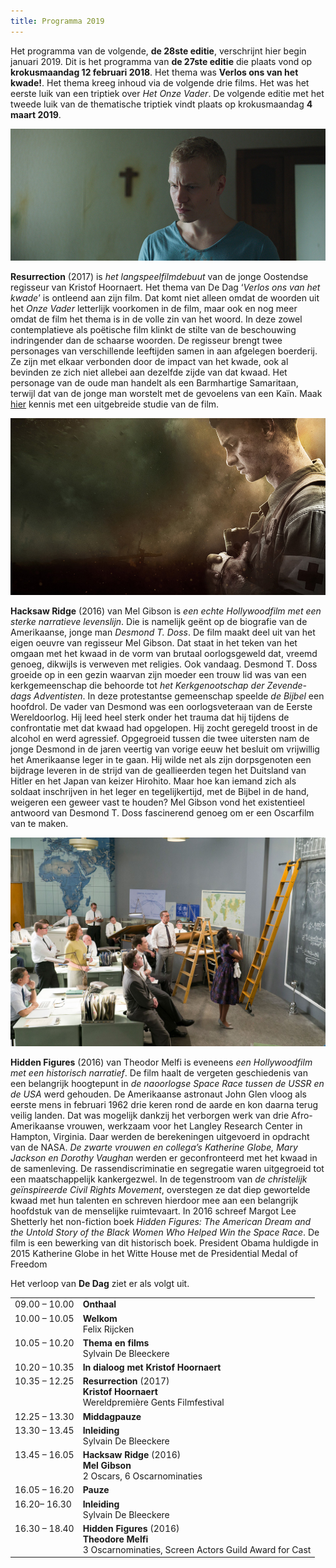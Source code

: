 ```yaml
---
title: Programma 2019
---
```


Het programma van de volgende, **de 28ste editie**, verschrijnt hier begin januari 2019. Dit is het programma van **de 27ste editie** die plaats vond op **krokusmaandag 12 februari 2018**. 
Het thema was **Verlos ons van het kwade!**. Het thema kreeg inhoud via de volgende drie films. Het was het eerste luik van een triptiek over _Het Onze Vader_. De volgende editie met het tweede luik van de thematische triptiek vindt plaats op krokusmaandag **4 maart 2019**.

<img src= "re.jpg">

**Resurrection** (2017) is _het langspeelfilmdebuut_ van de jonge Oostendse regisseur van Kristof Hoornaert. Het thema van De Dag ‘_Verlos ons van het kwade_’ is ontleend aan zijn film. Dat komt niet alleen omdat de woorden uit het _Onze Vader_ letterlijk voorkomen in de film, maar ook en nog meer omdat de film het thema is in de volle zin van het woord. In deze zowel contemplatieve als poëtische film klinkt de stilte van de beschouwing indringender dan de schaarse woorden. De regisseur brengt twee personages van verschillende leeftijden samen in aan afgelegen boerderij. Ze zijn met elkaar verbonden door de impact van het kwade, ook al bevinden ze zich niet allebei aan dezelfde zijde van dat kwaad. Het personage van de oude man handelt als een Barmhartige Samaritaan, terwijl dat van de jonge man worstelt met de gevoelens van een Kaïn. Maak [hier](http://www.menstis.be/film-focus/resurrection/) kennis met een uitgebreide studie van de film.

<img src=hr.jpg>

**Hacksaw Ridge** (2016) van Mel Gibson is _een echte Hollywoodfilm met een sterke narratieve levenslijn_. Die is namelijk geënt op de biografie van de Amerikaanse, jonge man _Desmond T. Doss_. De film maakt deel uit van het eigen oeuvre van regisseur Mel Gibson. Dat staat in het teken van het omgaan met het kwaad in de vorm van brutaal oorlogsgeweld dat, vreemd genoeg, dikwijls is verweven met religies. Ook vandaag. Desmond T. Doss groeide op in een gezin waarvan zijn moeder een trouw lid was van een kerkgemeenschap die behoorde tot _het Kerkgenootschap der Zevende-dags Adventisten_. In deze protestantse gemeenschap speelde _de Bijbel_ een hoofdrol. De vader van Desmond was een oorlogsveteraan van de Eerste Wereldoorlog. Hij leed heel sterk onder het trauma dat hij tijdens de confrontatie met dat kwaad had opgelopen. Hij zocht geregeld troost in de alcohol en werd agressief. Opgegroeid tussen die twee uitersten nam de jonge Desmond in de jaren veertig van vorige eeuw het besluit om vrijwillig het Amerikaanse leger in te gaan. Hij wilde net als zijn dorpsgenoten een bijdrage leveren in de strijd van de geallieerden tegen het Duitsland van Hitler en het Japan van keizer Hirohito. Maar hoe kan iemand zich als soldaat inschrijven in het leger en tegelijkertijd, met de Bijbel in de hand, weigeren een geweer vast te houden? Mel Gibson vond het existentieel antwoord van Desmond T. Doss fascinerend genoeg om er een Oscarfilm van te maken.

<img src="hifi.jpg">

**Hidden Figures** (2016) van Theodor Melfi is eveneens _een Hollywoodfilm met een historisch narratief_. De film haalt de vergeten geschiedenis van een belangrijk hoogtepunt in _de naoorlogse Space Race tussen de USSR en de USA_ werd gehouden. De Amerikaanse astronaut John Glen vloog als eerste mens in februari 1962 drie keren rond de aarde en kon daarna terug veilig landen. Dat was mogelijk dankzij het verborgen werk van drie Afro-Amerikaanse vrouwen, werkzaam voor het Langley Research Center in Hampton, Virginia. Daar werden de berekeningen uitgevoerd in opdracht van de NASA. _De zwarte vrouwen en collega’s Katherine Globe, Mary Jackson en Dorothy Vaughan_ werden er geconfronteerd met het kwaad in de samenleving. De rassendiscriminatie en segregatie waren uitgegroeid tot een maatschappelijk kankergezwel. In de tegenstroom van _de christelijk geïnspireerde Civil Rights Movement_, overstegen ze dat diep gewortelde kwaad met hun talenten en schreven hierdoor mee aan een belangrijk hoofdstuk van de menselijke ruimtevaart. In 2016 schreef Margot Lee Shetterly het non-fiction boek _Hidden Figures: The American Dream and the Untold Story of the Black Women Who Helped Win the Space Race_. De film is een bewerking van dit historisch boek. President Obama huldigde in 2015 Katherine Globe in het Witte House met de Presidential Medal of Freedom

Het verloop van **De Dag** ziet er als volgt uit.

<table cellpadding="3" cellspacing="2">
               <tr>
                 <td valign="top">09.00 &ndash; 10.00</td>
                 <td><strong id="onthaal">Onthaal</strong></td>
               </tr>
               <tr>
                 <td valign="top">10.00 &ndash; 10.05 </td>
                 <td><strong id="welkom">Welkom</strong><br>
                   <span id="felixrijcken">Felix Rijcken</span></td>
               </tr>
                 <td valign="top">10.05 &ndash; 10.20 </td>
                 <td><strong id="ovrhetthema">Thema en films</strong><br>
                   <span id="SylvainDeBleeckere">Sylvain De Bleeckere</span></td>
               </tr>
                 <td valign="top">10.20 &ndash; 10.35 </td>
                 <td><strong id="In dialoog met Kristof Hoornaert">In dialoog met Kristof Hoornaert</strong><br>                 </td> 
               <tr>
                 <td valign="top">10.35 &ndash; 12.25</td>
                 <td><strong class="style1" id="legaminauv&eacute;lo">Resurrection</strong> (2017) <br>
                   <strong>Kristof Hoornaert</strong><br>
                   <span class="Prijs">Wereldpremière Gents Filmfestival</span></td>
               </tr>
               <tr>
                 <td>12.25  &ndash; 13.30</td>
                 <td id="middagpauze2"><strong>Middagpauze</strong></td>
               </tr>
                 <td valign="top">13.30 &ndash; 13.45 </td>
                 <td><strong>Inleiding <span class="gamin"></span></strong><br>
                 <span id="SylvainDeBleeckere">Sylvain De Bleeckere</span></td>
               <tr>
                 <td valign="top">13.45  &ndash; 16.05</td>
                 <td><strong class="style1">Hacksaw Ridge </strong>(2016) <br>
                   <strong id="tonykaye">Mel Gibson</strong><br>
                 <span class="Prijs">2 Oscars, 6 Oscarnominaties</span></td>
               </tr>
               <tr>
                 <td valign="top">16.05 &ndash; 16.20</td>
                 <td><strong id="pauze">Pauze</strong></td>
               </tr>
                 <td valign="top">16.20&ndash; 16.30 </td>
                 <td><strong id="inleiding">Inleiding <span class="gamin"></span></strong><br>
                   <span id="SylvainDeBleeckere">Sylvain De Bleeckere</span></td>
               <tr>
                 <td valign="top">16.30 &ndash; 18.40</td>
                 <td><strong class="style1" id="hiddenfigures">Hidden Figures </strong>(2016) <br>
                   <span id="alikaurismaki"><strong>Theodore Melfi</strong> <br>
                   <span class="Prijs">3 Oscarnominaties, Screen Actors Guild Award for Cast </span></span></td>
               </tr>
            </td>
    </table>